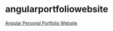# angularportfoliowebsite
<a href="https://therichpost.com/create-your-personal-portfolio-website-in-angular-16/">Angular Personal Portfolio Website</a>
